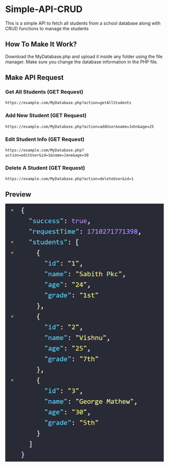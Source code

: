 # Simple-API-CRUD
This is a simple API to fetch all students from a school database along with CRUD functions to manage the students

## How To Make It Work?
Download the MyDatabase.php and upload it inside any folder using the file manager. Make sure you change the database information in the PHP file.

## Make API Request
### Get All Students (GET Request)
```url
https://example.com/MyDatabase.php?action=getAllStudents
```

### Add New Student (GET Request)
```url
https://example.com/MyDatabase.php?action=addUser&name=John&age=25
```

### Edit Student Info (GET Request)
```url
https://example.com/MyDatabase.php?action=editUser&id=1&name=Jane&age=30
```

### Delete A Student (GET Request)
```url
https://example.com/MyDatabase.php?action=deleteUser&id=1
```

## Preview
<img src="/Students_Response.png">
